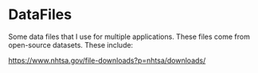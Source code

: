 # DataFiles
Some data files that I use for multiple applications. These files come from open-source datasets. These include:

https://www.nhtsa.gov/file-downloads?p=nhtsa/downloads/
